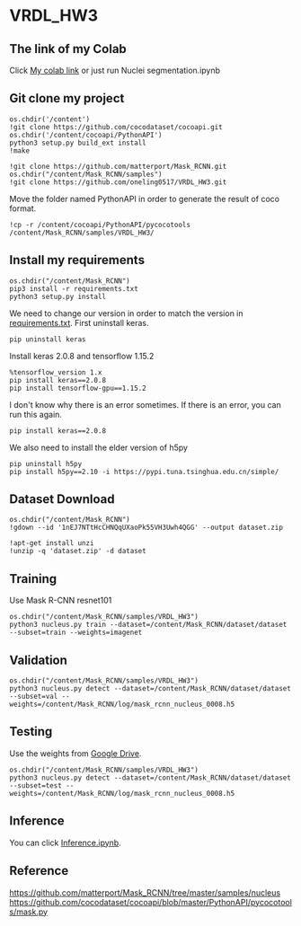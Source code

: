 # VRDL_HW3

## The link of my Colab

Click [My colab link](https://colab.research.google.com/drive/11Xs7121Fi7WiNWwiuSN_79oTtH0XLhAu?usp=sharing) or just run Nuclei segmentation.ipynb

## Git clone my project
```
os.chdir('/content')
!git clone https://github.com/cocodataset/cocoapi.git
os.chdir('/content/cocoapi/PythonAPI')
python3 setup.py build_ext install
!make
```
```
!git clone https://github.com/matterport/Mask_RCNN.git
os.chdir("/content/Mask_RCNN/samples")
!git clone https://github.com/oneling0517/VRDL_HW3.git
```
Move the folder named PythonAPI in order to generate the result of coco format.
```
!cp -r /content/cocoapi/PythonAPI/pycocotools /content/Mask_RCNN/samples/VRDL_HW3/
```

## Install my requirements
```
os.chdir("/content/Mask_RCNN")
pip3 install -r requirements.txt
python3 setup.py install
```
We need to change our version in order to match the version in [requirements.txt](https://github.com/matterport/Mask_RCNN/blob/master/requirements.txt).
First uninstall keras.
```
pip uninstall keras
```
Install keras 2.0.8 and tensorflow 1.15.2
```
%tensorflow_version 1.x
pip install keras==2.0.8
pip install tensorflow-gpu==1.15.2
```
I don't know why there is an error sometimes. If there is an error, you can run this again.
```
pip install keras==2.0.8
```
We also need to install the elder version of h5py
```
pip uninstall h5py
pip install h5py==2.10 -i https://pypi.tuna.tsinghua.edu.cn/simple/
```
## Dataset Download
```
os.chdir("/content/Mask_RCNN")
!gdown --id '1nEJ7NTtHcCHNQqUXaoPk55VH3Uwh4QGG' --output dataset.zip

!apt-get install unzi
!unzip -q 'dataset.zip' -d dataset
```

## Training
Use Mask R-CNN resnet101
```
os.chdir("/content/Mask_RCNN/samples/VRDL_HW3")
python3 nucleus.py train --dataset=/content/Mask_RCNN/dataset/dataset --subset=train --weights=imagenet
```

## Validation
```
os.chdir("/content/Mask_RCNN/samples/VRDL_HW3")
python3 nucleus.py detect --dataset=/content/Mask_RCNN/dataset/dataset --subset=val --weights=/content/Mask_RCNN/log/mask_rcnn_nucleus_0008.h5
```

## Testing
Use the weights from [Google Drive](https://drive.google.com/file/d/1Ca1F7BtMoRklme_HAtZBW9RmbIYThcFV/view?usp=sharing).
```
os.chdir("/content/Mask_RCNN/samples/VRDL_HW3")
python3 nucleus.py detect --dataset=/content/Mask_RCNN/dataset/dataset --subset=test --weights=/content/Mask_RCNN/log/mask_rcnn_nucleus_0008.h5
```

## Inference

You can click [Inference.ipynb](https://colab.research.google.com/drive/13vLcOs_x6R_ALSdEjlYYxuOcER0Xr-gd?usp=sharing).

## Reference
https://github.com/matterport/Mask_RCNN/tree/master/samples/nucleus
https://github.com/cocodataset/cocoapi/blob/master/PythonAPI/pycocotools/mask.py
